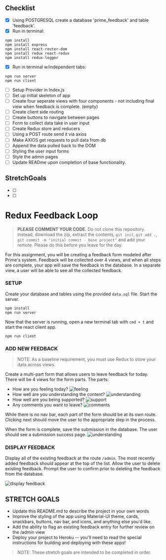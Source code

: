 ## Checklist 

- [x] Using POSTGRESQL create a database 'prime_feedback' and table 'feedback'.
- [x] Run in terminal:
```
npm install
npm install express
npm install react-router-dom
npm install redux react-redux
npm install redux-logger
```
- [x] Run in terminal w/independent tabs:
```
npm run server 
npm run client
```
- [ ] Setup Provider in Index.js 
- [ ] Set up initial skeleton of app
- [ ] Create four seperate views with four components - not including final view when feedback is complete. (empty)
- [ ] Create client side routing 
- [ ] Create buttons to navigate between pages 
- [ ] Form to collect data take in user input
- [ ] Create Redux store and reducers 
- [ ] Using a POST route send it via axios 
- [ ] Make AXIOS get requests to pull data from db 
- [ ] Append the data pulled back to the DOM 
- [ ] Styling the user input forms
- [ ] Style the admin pages
- [ ] Update READme upon completion of base functionality.

## StretchGoals

- [ ] 
- [ ]



# Redux Feedback Loop

> **PLEASE COMMENT YOUR CODE.** Do not clone this repository. Instead, download the zip, extract the contents, `git init`, `git add .`, `git commit -m "initial commit - base project"` and add your remote. Please do this before you leave for the day.


 For this assignment, you will be creating a feedback form modeled after Prime's system. Feedback will be collected over 4 views, and when all steps are complete, your app will save the feedback in the database. In a separate view, a user will be able to see all the collected feedback. 

### SETUP




Create your database and tables using the provided `data.sql` file. Start the server.

```
npm install
npm run server
```

Now that the server is running, open a new terminal tab with `cmd + t` and start the react client app.

```
npm run client
```

### ADD NEW FEEDBACK

> NOTE: As a baseline requirement, you must use Redux to store your data across views.

Create a multi-part form that allows users to leave feedback for today. 
There will be 4 views for the form parts.
The parts:
- How are you feeling today?
![feeling](wireframes/page-one.png)
- How well are you understanding the content?
![understanding](wireframes/page-two.png)
- How well are you being supported?
![support](wireframes/page-three.png)
- Any comments you want to leave?
![comments](wireframes/page-four.png)

While there is no nav bar, each part of the form should be at its own route. Clicking next should move the user to the appropriate step in the process.

 When the form is complete, save the submission in the database. The user should see a submission success page.
 ![understanding](wireframes/page-five.png)

### DISPLAY FEEDBACK

Display all of the existing feedback at the route `/admin`. The most recently added feedback should appear at the top of the list. Allow the user to delete existing feedback. Prompt the user to confirm prior to deleting the feedback from the database.

![display feedback](wireframes/admin.png)

## STRETCH GOALS

- Update this README.md to describe the project in your own words
- Improve the styling of the app using Material-UI theme, cards, snackbars, buttons, nav bar, and icons, and anything else you'd like.
- Add the ability to flag an existing feedback entry for further review on the /admin view
- Deploy your project to Heroku -- you'll need to read the special instructions for building and deploying with these apps! 


> NOTE: These stretch goals are intended to be completed in order.